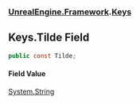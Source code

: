 ### [UnrealEngine.Framework](./UnrealEngine-Framework.md 'UnrealEngine.Framework').[Keys](./UnrealEngine-Framework-Keys.md 'UnrealEngine.Framework.Keys')
## Keys.Tilde Field
  
```csharp
public const Tilde;
```
#### Field Value
[System.String](https://docs.microsoft.com/en-us/dotnet/api/System.String 'System.String')  
